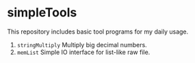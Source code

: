 # simpleTools

This repository includes basic tool programs for my daily usage.


1. `stringMultiply`
Multiply big decimal numbers.
2. `memList`
Simple IO interface for list-like raw file.